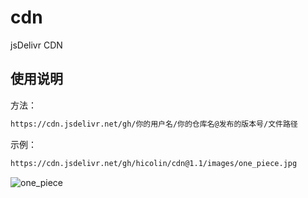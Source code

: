# cdn
jsDelivr CDN

## 使用说明
方法：
```cmd
https://cdn.jsdelivr.net/gh/你的用户名/你的仓库名@发布的版本号/文件路径
```
示例：
```cmd
https://cdn.jsdelivr.net/gh/hicolin/cdn@1.1/images/one_piece.jpg
```
![one_piece](https://cdn.jsdelivr.net/gh/hicolin/cdn@1.1/images/one_piece.jpg)